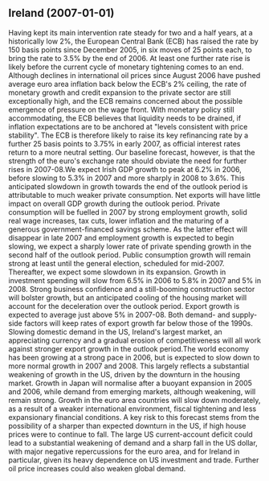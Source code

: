 ## Ireland (2007-01-01)

Having kept its main intervention rate steady for two and a half years, at a historically low 2%, the European Central Bank (ECB) has raised the rate by 150 basis points since December 2005, in six moves of 25 points each, to bring the rate to 3.5% by the end of 2006. At least one further rate rise is likely before the current cycle of monetary tightening comes to an end. Although declines in international oil prices since August 2006 have pushed average euro area inflation back below the ECB's 2% ceiling, the rate of monetary growth and credit expansion to the private sector are still exceptionally high, and the ECB remains concerned about the possible emergence of pressure on the wage front. With monetary policy still accommodating, the ECB believes that liquidity needs to be drained, if inflation expectations are to be anchored at "levels consistent with price stability". The ECB is therefore likely to raise its key refinancing rate by a further 25 basis points to 3.75% in early 2007, as official interest rates return to a more neutral setting. Our baseline forecast, however, is that the strength of the euro's exchange rate should obviate the need for further rises in 2007-08.We expect Irish GDP growth to peak at 6.2% in 2006, before slowing to 5.3% in 2007 and more sharply in 2008 to 3.6%. This anticipated slowdown in growth towards the end of the outlook period is attributable to much weaker private consumption. Net exports will have little impact on overall GDP growth during the outlook period. Private consumption will be fuelled in 2007 by strong employment growth, solid real wage increases, tax cuts, lower inflation and the maturing of a generous government-financed savings scheme. As the latter effect will disappear in late 2007 and employment growth is expected to begin slowing, we expect a sharply lower rate of private spending growth in the second half of the outlook period. Public consumption growth will remain strong at least until the general election, scheduled for mid-2007. Thereafter, we expect some slowdown in its expansion. Growth in investment spending will slow from 6.5% in 2006 to 5.8% in 2007 and 5% in 2008. Strong business confidence and a still-booming construction sector will bolster growth, but an anticipated cooling of the housing market will account for the deceleration over the outlook period. Export growth is expected to average just above 5% in 2007-08. Both demand- and supply-side factors will keep rates of export growth far below those of the 1990s. Slowing domestic demand in the US, Ireland's largest market, an appreciating currency and a gradual erosion of competitiveness will all work against stronger export growth in the outlook period.The world economy has been growing at a strong pace in 2006, but is expected to slow down to more normal growth in 2007 and 2008. This largely reflects a substantial weakening of growth in the US, driven by the downturn in the housing market. Growth in Japan will normalise after a buoyant expansion in 2005 and 2006, while demand from emerging markets, although weakening, will remain strong. Growth in the euro area countries will slow down moderately, as a result of a weaker international environment, fiscal tightening and less expansionary financial conditions. A key risk to this forecast stems from the possibility of a sharper than expected downturn in the US, if high house prices were to continue to fall. The large US current-account deficit could lead to a substantial weakening of demand and a sharp fall in the US dollar, with major negative repercussions for the euro area, and for Ireland in particular, given its heavy dependence on US investment and trade. Further oil price increases could also weaken global demand.
